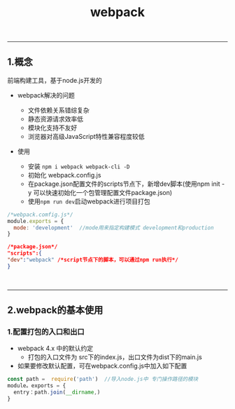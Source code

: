 #  <center>webpack</center>
&emsp;
***
## 1.概念
前端构建工具，基于node.js开发的
- webpack解决的问题
  - 文件依赖关系错综复杂
  - 静态资源请求效率低
  - 模块化支持不友好
  - 浏览器对高级JavaScript特性兼容程度较低

- 使用
  - 安装 `npm i webpack webpack-cli -D`
  - 初始化 webpack.config.js
  - 在package.json配置文件的scripts节点下，新增dev脚本(使用npm init -y 可以快速初始化一个包管理配置文件package.json)
  - 使用`npm run dev`启动webpack进行项目打包
```js
/*webpack.comfig.js*/
module.exports = {
  mode: 'development'  //mode用来指定构建模式 development和production
}
```
```json
/*package.json*/
"scripts":{
"dev":"webpack" /*script节点下的脚本，可以通过npm run执行*/
}
```
&emsp;
***
## 2.webpack的基本使用
### 1.配置打包的入口和出口
- webpack 4.x 中的默认约定
  - 打包的入口文件为 src下的index.js，出口文件为dist下的main.js
- 如果要修改默认配置，可在webpack.config.js中加入如下配置
```js
const path =  require('path')  //导入node.js中 专门操作路径的模块
module。exports = {
  entry：path.join(__dirname,)
}
```
